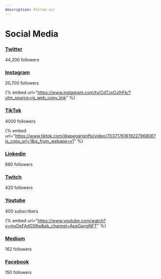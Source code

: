 ```yaml
---
description: Follow us!
---
```


# Social Media

### [Twitter](https://twitter.com/ApeGangNFT)

44,200 followers

### [Instagram](https://www.instagram.com/apegangnft/)

20,700 followers

{% embed url="https://www.instagram.com/tv/CdTJxOJlhFk/?utm_source=ig_web_copy_link" %}

### [TikTok](https://www.tiktok.com/@apegangnfts)

4000 followers

{% embed url="https://www.tiktok.com/@apegangnfts/video/7037176161922796806?is_copy_url=1&is_from_webapp=v1" %}

### [Linkedin](https://www.linkedin.com/company/ape-gang-nft)

880 followers

### [Twitch](https://www.twitch.tv/apegangnft)

420 followers

### [Youtube](https://www.youtube.com/channel/UCMw3BiTMAG87HJ1vO5vl7Pw)

400 subscribers

{% embed url="https://www.youtube.com/watch?v=mxDeFAdGS6w&ab_channel=ApeGangNFT" %}

### [Medium](https://apegang.medium.com/)

162 followers

### [Facebook](https://www.facebook.com/ApeGangNFT/)

150 followers
